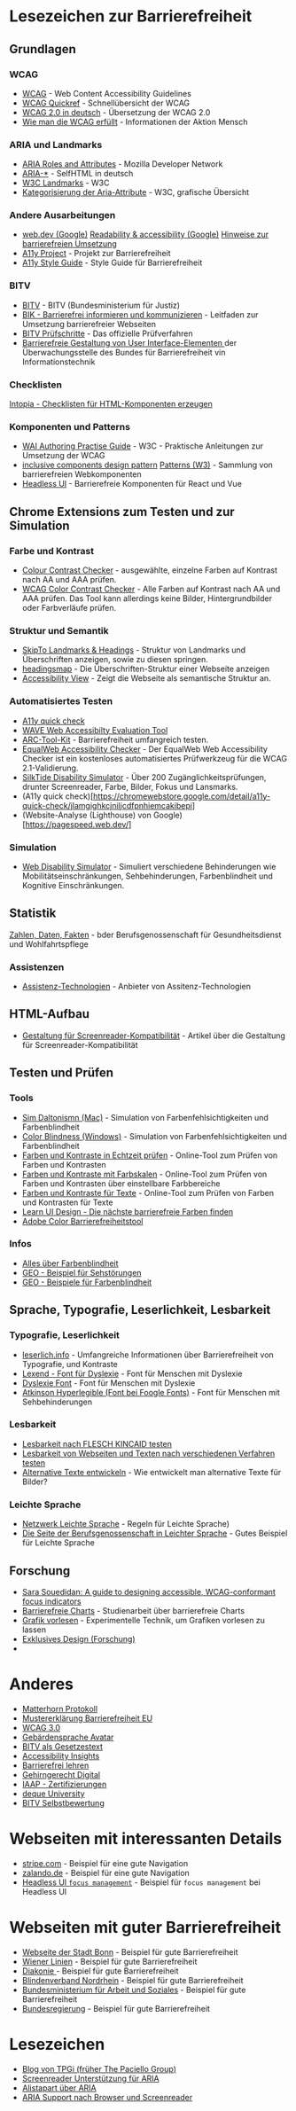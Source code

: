 # Lesezeichen zur Barrierefreiheit

## Grundlagen

### WCAG

-   [WCAG](https://www.w3.org/WAI/standards-guidelines/wcag/) - Web Content Accessibility Guidelines
-   [WCAG Quickref](https://www.w3.org/WAI/WCAG22/quickref/) - Schnellübersicht der WCAG
-   [WCAG 2.0 in deutsch](https://www.einfach-fuer-alle.de/wcag2.0/uebersetzungen/WCAG20-de/) - Übersetzung der WCAG 2.0
-   [Wie man die WCAG erfüllt](https://www.einfach-fuer-alle.de/wcag2.0/uebersetzungen/How-to-Meet-WCAG-2.0/#qr-text-equiv-all) - Informationen der Aktion Mensch

### ARIA und Landmarks

-   [ARIA Roles and Attributes](https://developer.mozilla.org/en-US/docs/Web/Accessibility/ARIA) - Mozilla Developer Network
-   [ARIA-\*](https://wiki.selfhtml.org/wiki/HTML/Attribute/aria-*) - SelfHTML in deutsch
-   [W3C Landmarks](https://www.w3.org/WAI/ARIA/apg/patterns/landmarks/examples/general-principles.html) - W3C
-   [Kategorisierung der Aria-Attribute](https://www.w3.org/TR/2014/REC-wai-aria-20140320/roles#roles_categorization) - W3C, grafische Übersicht

### Andere Ausarbeitungen

-   [web.dev (Google)](https://web.dev/learn/accessibility)
    [Readability & accessibility (Google)](https://fonts.google.com/knowledge/readability_and_accessibility)
    [Hinweise zur barrierefreien Umsetzung](https://www.barrierefreigestalten.de/)
-   [A11y Project](https://www.a11yproject.com/) - Projekt zur Barrierefreiheit
-   [A11y Style Guide](https://a11y-style-guide.com/style-guide/) - Style Guide für Barrierefreiheit

### BITV

-   [BITV](https://www.gesetze-im-internet.de/bitv_2_0/BJNR184300011.html) - BITV (Bundesministerium für Justiz)
-   [BIK - Barrierefrei informieren und kommunizieren](https://bik-fuer-alle.de/barrierefreiheit-umsetzen.html) - Leitfaden zur Umsetzung barrierefreier Webseiten
-   [BITV Prüfschritte](https://ergebnis.bitvtest.de/pruefverfahren?tx_twbitvtest_procedure%5Baction%5D=show&tx_twbitvtest_procedure%5Bcontroller%5D=Procedure&tx_twbitvtest_procedure%5Bprocedure%5D=11&cHash=4a277975185785af9c687eb03489b3ef) - Das offizielle Prüfverfahren
-   [Barrierefreie Gestaltung von User Interface-Elementen ](https://handreichungen.bfit-bund.de/barrierefreie-uie/) der Überwachungsstelle des Bundes für Barrierefreiheit vin Informationstechnik

### Checklisten

[Intopia - Checklisten für HTML-Komponenten erzeugen](https://intopia-ac.vercel.app)

### Komponenten und Patterns

-   [WAI Authoring Practise Guide](https://www.w3.org/WAI/ARIA/apg/) - W3C - Praktische Anleitungen zur Umsetzung der WCAG
-   [inclusive components design pattern](https://inclusive-components.design/)
    [Patterns (W3)](https://www.w3.org/WAI/ARIA/apg/patterns/) - Sammlung von barrierefreien Webkomponenten
-   [Headless UI](https://headlessui.com/) - Barrierefreie Komponenten für React und Vue

## Chrome Extensions zum Testen und zur Simulation

### Farbe und Kontrast

-   [Colour Contrast Checker](https://chrome.google.com/webstore/detail/colour-contrast-checker/nmmjeclfkgjdomacpcflgdkgpphpmnfe?hl=de) - ausgewählte, einzelne Farben auf Kontrast nach AA und AAA prüfen.
-   [WCAG Color Contrast Checker](https://chrome.google.com/webstore/detail/wcag-color-contrast-check/plnahcmalebffmaghcpcmpaciebdhgdf?hl=de) - Alle Farben auf Kontrast nach AA und AAA prüfen. Das Tool kann allerdings keine Bilder, Hintergrundbilder oder Farbverläufe prüfen.

### Struktur und Semantik

-   [SkipTo Landmarks & Headings](https://chrome.google.com/webstore/detail/skipto-landmarks-headings/fjkpbfcodhflpdildjbmdhhmcoplghgf) - Struktur von Landmarks und Überschriften anzeigen, sowie zu diesen springen.
-   [headingsmap](https://chrome.google.com/webstore/detail/headingsmap/flbjommegcjonpdmenkdiocclhjacmbi?hl=de) - Die Überschriften-Struktur einer Webseite anzeigen
-   [Accessibility View](https://chrome.google.com/webstore/detail/accessibility-view/ekpmnemcmjcimpnmofmiaeoggjkjohjg?hl=de) - Zeigt die Webseite als semantische Struktur an.

### Automatisiertes Testen

-   [A11y quick check](https://chromewebstore.google.com/detail/a11y-quick-check/jlamgighkcjniljcdfpnhiemcakibepi)
-   [WAVE Web Accessibilty Evaluation Tool](https://wave.webaim.org/extension/)
-   [ARC-Tool-Kit](https://chromewebstore.google.com/detail/arc-toolkit/chdkkkccnlfncngelccgbgfmjebmkmce?utm_source=ext_app_menu) - Barrierefreiheit umfangreich testen.
-   [EqualWeb Accessibility Checker](https://chrome.google.com/webstore/detail/equalweb-accessibility-ch/imemciokfejbnonkkinhcdfigdilcllg?hl=de) - Der EqualWeb Web Accessibility Checker ist ein kostenloses automatisiertes Prüfwerkzeug für die WCAG 2.1-Validierung.
-   [SilkTide Disability Simulator](https://silktide.com/tools/toolbar/) - Über 200 Zugänglichkeitsprüfungen, drunter Screenreader, Farbe, Bilder, Fokus und Lansmarks.
-   (A11y quick check)[https://chromewebstore.google.com/detail/a11y-quick-check/jlamgighkcjniljcdfpnhiemcakibepi]
-   (Website-Analyse (Lighthouse) von Google)[https://pagespeed.web.dev/]

### Simulation

-   [Web Disability Simulator](https://chrome.google.com/webstore/detail/web-disability-simulator/olioanlbgbpmdlgjnnampnnlohigkjla?hl=de) - Simuliert verschiedene Behinderungen wie Mobilitätseinschränkungen, Sehbehinderungen, Farbenblindheit und Kognitive Einschränkungen.

<!-- ## Testen
-   [Google Accessibilty Developer Tools](https://github.com/GoogleChrome/accessibility-developer-tools) -->

## Statistik

[Zahlen, Daten, Fakten](https://www.bgw-online.de/bgw-online-de/service/medien-arbeitshilfen/medien-center/behindertenhilfe-in-deutschland-zahlen-daten-fakten-20896) - bder Berufsgenossenschaft für Gesundheitsdienst und Wohlfahrtspflege

### Assistenzen

-   [Assistenz-Technologien](https://www.weissenstein-bs.de/) - Anbieter von Assitenz-Technologien

## HTML-Aufbau

-   [Gestaltung für Screenreader-Kompatibilität](https://immocado.com/barrierefrei/designing-screen-reader-compatibility/) - Artikel über die Gestaltung für Screenreader-Kompatibilität

## Testen und Prüfen

### Tools

-   [Sim Daltonismn (Mac)](https://michelf.ca/projects/sim-daltonism/) - Simulation von Farbenfehlsichtigkeiten und Farbenblindheit
-   [Color Blindness (Windows)](https://apps.microsoft.com/detail/9NBLGGH4385H?hl=en-US&gl=US) - Simulation von Farbenfehlsichtigkeiten und Farbenblindheit
-   [Farben und Kontraste in Echtzeit prüfen](https://contrast-checker.glitch.me/) - Online-Tool zum Prüfen von Farben und Kontrasten
-   [Farben und Kontraste mit Farbskalen](https://colorbox.io/) - Online-Tool zum Prüfen von Farben und Kontrasten über einstellbare Farbbereiche
-   [Farben und Kontraste für Texte](https://webaim.org/resources/contrastchecker/) - Online-Tool zum Prüfen von Farben und Kontrasten für Texte
-   [Learn UI Design - Die nächste barrierefreie Farben finden](https://www.learnui.design/tools/accessible-color-generator.html)
-   [Adobe Color Barrierefreiheitstool](https://color.adobe.com/de/create/color-contrast-analyzer)

### Infos

-   [Alles über Farbenblindheit](https://www.color-blindness.com/)
-   [GEO - Beispiel für Sehstörungen](https://www.geo.de/wissen/gesundheit/22295-rtkl-augenkrankheiten-wie-menschen-mit-sehstoerungen-die-welt-wahrnehmen)
-   [GEO - Beispiele für Farbenblindheit](https://www.geo.de/wissen/gesundheit/19493-rtkl-interaktive-bilder-wie-farbenblinde-menschen-die-welt-sehen)

## Sprache, Typografie, Leserlichkeit, Lesbarkeit

### Typografie, Leserlichkeit

-   [leserlich.info](https://www.leserlich.info/) - Umfangreiche Informationen über Barrierefreiheit von Typografie, und Kontraste
-   [Lexend - Font für Dyslexie](https://www.lexend.com/) - Font für Menschen mit Dyslexie
-   [Dyslexie Font](https://www.dyslexiefont.com/) - Font für Menschen mit Dyslexie
-   [Atkinson Hyperlegible (Font bei Foogle Fonts)](https://fonts.google.com/specimen/Atkinson+Hyperlegible) - Font für Menschen mit Sehbehinderungen

### Lesbarkeit

-   [Lesbarkeit nach FLESCH KINCAID testen](https://www.fleschindex.de/)
-   [Lesbarkeit von Webseiten und Texten nach verschiedenen Verfahren testen](https://www.webfx.com/tools/read-able/)
-   [Alternative Texte entwickeln](https://toolbox.teilhabe4punkt0.de/tools/texten-web#4-text-alternativen) - Wie entwickelt man alternative Texte für Bilder?

### Leichte Sprache

-   [Netzwerk Leichte Sprache](https://www.netzwerk-leichte-sprache.de/ls/) - Regeln für Leichte Sprache)
-   [Die Seite der Berufsgenossenschaft in Leichter Sprache](https://www.bgw-online.de/bgw-online-de/begriffe-in-leichter-sprache-berufs-genossenschaft-einfach-28780) - Gutes Beispiel für Leichte Sprache

## Forschung

-   [Sara Souedidan: A guide to designing accessible, WCAG-conformant focus indicators
    ](https://www.sarasoueidan.com/blog/focus-indicators/)
-   [Barrierefreie Charts](https://courses.isds.tugraz.at/ivis/surveys/ss2021/ivis-ss2021-g1-survey-accessible-charts.pdf) - Studienarbeit über barrierefreie Charts
-   [Grafik vorlesen](https://semanticresponsiveillustration.com/) - Experimentelle Technik, um Grafiken vorlesen zu lassen
-   [Exklusives Design (Forschung)](https://exclusive-design.vasilis.nl/)
-

# Anderes

-   [Matterhorn Protokoll](https://pdfa.org/das-matterhorn-protokoll-1-0/?lang=de)
-   [Mustererklärung Barrierefreiheit EU](https://eur-lex.europa.eu/legal-content/DE/TXT/?uri=CELEX%3A32018D1523)
-   [WCAG 3.0](https://www.w3.org/TR/wcag-3.0/)
-   [Gebärdensprache Avatar](https://www.gebaerdensprach-avatar.de/)
-   [BITV als Gesetzestext](https://www.gesetze-im-internet.de/bitv_2_0/)
-   [Accessibility Insights](https://accessibilityinsights.io/)
-   [Barrierefrei lehren](https://barrierefreiheit.hdm-stuttgart.de/2024/09/25/webinar-knowledge-badge-barrierefrei-lehren/)
-   [Gehirngerecht Digital](https://gehirngerecht.digital/wcag-kriterien/)
-   [IAAP - Zertifizierungen](https://iaap-dach.org/)
-   [deque University](https://dequeuniversity.com/)
-   [BITV Selbstbewertung](https://studio.bitvtest.de/)

# Webseiten mit interessanten Details

-   [stripe.com](https://stripe.com/en-de) - Beispiel für eine gute Navigation
-   [zalando.de](https://www.zalando.de/) - Beispiel für eine gute Navigation
-   [Headless UI `focus management`](https://headlessui.com/react/listbox#focus-management) - Beispiel für `focus management` bei Headless UI

# Webseiten mit guter Barrierefreiheit

-   [Webseite der Stadt Bonn](https://bonn.de) - Beispiel für gute Barrierefreiheit
-   [Wiener Linien](https://wienerlinien.at) - Beispiel für gute Barrierefreiheit
-   [Diakonie ](https://karriere.diakonie.de/) - Beispiel für gute Barrierefreiheit
-   [Blindenverband Nordrhein](https://www.bsv-nordrhein.de/) - Beispiel für gute Barrierefreiheit
-   [Bundesministerium für Arbeit und Soziales](https://www.bmas.de/) - Beispiel für gute Barrierefreiheit
-   [Bundesregierung](https://www.bundesregierung.de/) - Beispiel für gute Barrierefreiheit

# Lesezeichen

-   [Blog von TPGi (früher The Paciello Group)](https://www.tpgi.com/technical/)
-   [Screenreader Unterstützung für ARIA](https://www.powermapper.com/tests/screen-readers/aria/)
-   [Alistapart über ARIA](https://alistapart.com/article/the-accessibility-of-wai-aria/)
-   [ARIA Support nach Browser und Screenreader](https://a11ysupport.io/)

